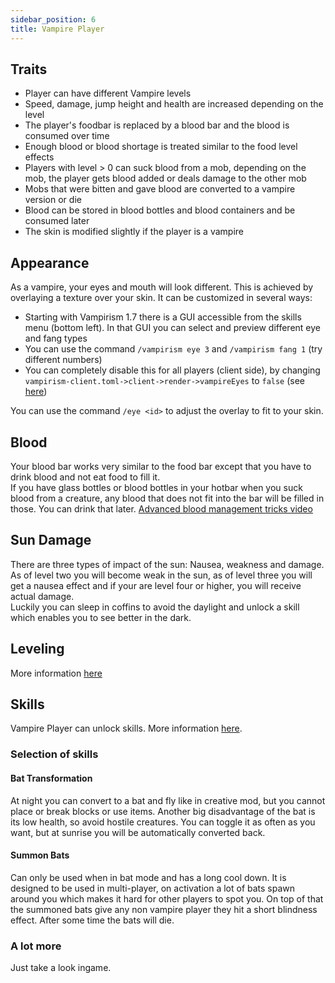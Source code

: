 ```yaml
---
sidebar_position: 6
title: Vampire Player
---
```


## Traits
* Player can have different Vampire levels
* Speed, damage, jump height and health are increased depending on the level
* The player's foodbar is replaced by a blood bar and the blood is consumed over time
* Enough blood or blood shortage is treated similar to the food level effects
* Players with level > 0 can suck blood from a mob, depending on the mob, the player gets blood added or deals damage to the other mob
* Mobs that were bitten and gave blood are converted to a vampire version or die
* Blood can be stored in blood bottles and blood containers and be consumed later 
* The skin is modified slightly if the player is a vampire 

## Appearance
As a vampire, your eyes and mouth will look different. This is achieved by overlaying a texture over your skin.
It can be customized in several ways:
- Starting with Vampirism 1.7 there is a GUI accessible from the skills menu (bottom left). In that GUI you can select and preview different eye and fang types
- You can use the command `/vampirism eye 3` and `/vampirism fang 1` (try different numbers)
- You can completely disable this for all players (client side), by changing `vampirism-client.toml->client->render->vampireEyes` to `false` (see [here](https://github.com/TeamLapen/Vampirism/wiki/Configuration))

You can use the command `/eye <id>` to adjust the overlay to fit to your skin.  


## Blood
Your blood bar works very similar to the food bar except that you have to drink blood and not eat food to fill it.  
If you have glass bottles or blood bottles in your hotbar when you suck blood from a creature, any blood that does not fit into the bar will be filled in those. You can drink that later.
[Advanced blood management tricks video](https://youtu.be/N2v0kDbD0fc)

## Sun Damage
There are three types of impact of the sun: Nausea, weakness and damage.  
As of level two you will become weak in the sun, as of level three you will get a nausea effect and if your are level four or higher, you will receive actual damage.  
Luckily you can sleep in coffins to avoid the daylight and unlock a skill which enables you to see better in the dark.

## Leveling
More information [here](https://github.com/TeamLapen/Vampirism/wiki/Leveling-as-a-Vampire-Player)
## Skills
Vampire Player can unlock skills. More information [here](https://github.com/TeamLapen/Vampirism/wiki/Skills).
### Selection of skills
#### Bat Transformation
At night you can convert to a bat and fly like in creative mod, but you cannot place or break blocks or use items. Another big disadvantage of the bat is its low health, so avoid hostile creatures. You can toggle it as often as you want, but at sunrise you will be automatically converted back.
#### Summon Bats
Can only be used when in bat mode and has a long cool down. It is designed to be used in multi-player, on activation a lot of bats spawn around you which makes it hard for other players to spot you. On top of that the summoned bats give any non vampire player they hit a short blindness effect. After some time the bats will die.
### A lot more
Just take a look ingame.